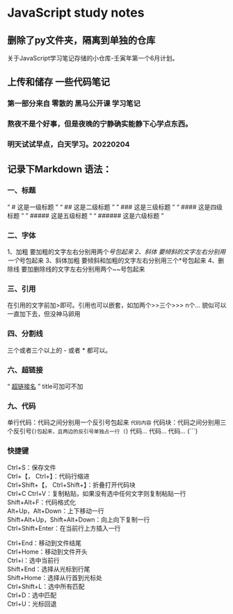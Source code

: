 # JavaScript study notes
## 删除了py文件夹，隔离到单独的仓库

关于JavaScript学习笔记存储的小仓库-壬寅年第一个6月计划。

## 上传和储存 一些代码笔记

### 第一部分来自 零散的 黑马公开课 学习笔记

### 熬夜不是个好事，但是夜晚的宁静确实能静下心学点东西。

### 明天试试早点，白天学习。20220204

## 记录下Markdown 语法：

### 一、标题

“ # 这是一级标题 ”
“ ## 这是二级标题 ”
” ### 这是三级标题 “
“ #### 这是四级标题 ”
” ##### 这是五级标题 “
“ ###### 这是六级标题 ”

### 二、字体

1、加粗
要加粗的文字左右分别用两个*号包起来
2、斜体
要倾斜的文字左右分别用一个*号包起来
3、斜体加粗
要倾斜和加粗的文字左右分别用三个*号包起来
4、删除线
要加删除线的文字左右分别用两个~~号包起来

### 三、引用

在引用的文字前加>即可。引用也可以嵌套，如加两个>>三个>>>
n个...
貌似可以一直加下去，但没神马卵用

### 四、分割线

三个或者三个以上的 - 或者 * 都可以。

### 六、超链接

“ [超链接名](超链接地址 "超链接title") ”
title可加可不加

### 九、代码

单行代码：代码之间分别用一个反引号包起来 `代码内容`
代码块：代码之间分别用三个反引号(```)包起来，且两边的反引号单独占一行
(```)
  代码...
  代码...
  代码...
(```)

### 快捷键



Ctrl+S：保存文件  
Ctrl+【， Ctrl+】：代码行缩进  
Ctrl+Shift+【， Ctrl+Shift+】：折叠打开代码块  
Ctrl+C Ctrl+V：复制粘贴，如果没有选中任何文字则复制粘贴一行  
Shift+Alt+F：代码格式化  
Alt+Up，Alt+Down：上下移动一行  
Shift+Alt+Up，Shift+Alt+Down：向上向下复制一行  
Ctrl+Shift+Enter：在当前行上方插入一行  

Ctrl+End：移动到文件结尾  
Ctrl+Home：移动到文件开头  
Ctrl+i：选中当前行  
Shift+End：选择从光标到行尾  
Shift+Home：选择从行首到光标处  
Ctrl+Shift+L：选中所有匹配  
Ctrl+D：选中匹配  
Ctrl+U：光标回退
